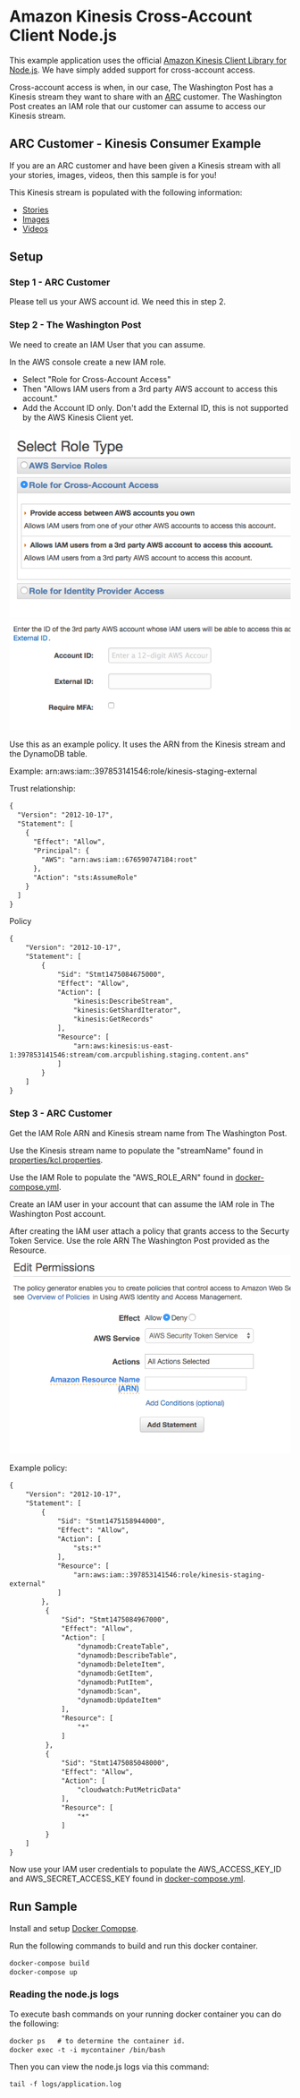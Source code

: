 # Amazon Kinesis Cross-Account Client Node.js
This example application uses the official [Amazon Kinesis Client Library for Node.js](https://github.com/awslabs/amazon-kinesis-client-nodejs).  We have simply added support for cross-account access.

Cross-account access is when, in our case, The Washington Post has a Kinesis stream they want to share with an [ARC](http://www.arcpublishing.com) customer.  The Washington Post creates an IAM role that our customer can assume to access our Kinesis stream.

## ARC Customer - Kinesis Consumer Example
If you are an ARC customer and have been given a Kinesis stream with all your stories, images, videos, then this sample is for you!

This Kinesis stream is populated with the following information:
* [Stories](https://github.com/washingtonpost/ans-schema/blob/master/src/main/resources/schema/ans/0.5.7/content_operation.json)
* [Images](https://github.com/washingtonpost/ans-schema/blob/master/src/main/resources/schema/ans/0.5.7/image_operation.json)
* [Videos](https://github.com/washingtonpost/ans-schema/blob/master/src/main/resources/schema/ans/0.5.7/video_operation.json)

## Setup
### Step 1 - ARC Customer
Please tell us your AWS account id.  We need this in step 2.

### Step 2 - The Washington Post
We need to create an IAM User that you can assume.

In the AWS console create a new IAM role.
* Select "Role for Cross-Account Access"
* Then "Allows IAM users from a 3rd party AWS account to access this account."
* Add the Account ID only.  Don't add the External ID, this is not supported by the AWS Kinesis Client yet.

![RoleType.png](RoleType.png)
![AccountId.png](AccountId.png)

Use this as an example policy.  It uses the ARN from the Kinesis stream and the DynamoDB table.

Example: arn:aws:iam::397853141546:role/kinesis-staging-external

Trust relationship:
```
{
  "Version": "2012-10-17",
  "Statement": [
    {
      "Effect": "Allow",
      "Principal": {
        "AWS": "arn:aws:iam::676590747184:root"
      },
      "Action": "sts:AssumeRole"
    }
  ]
}
```
Policy

```
{
    "Version": "2012-10-17",
    "Statement": [
        {
            "Sid": "Stmt1475084675000",
            "Effect": "Allow",
            "Action": [
                "kinesis:DescribeStream",
                "kinesis:GetShardIterator",
                "kinesis:GetRecords"
            ],
            "Resource": [
                "arn:aws:kinesis:us-east-1:397853141546:stream/com.arcpublishing.staging.content.ans"
            ]
        }
    ]
}
```

### Step 3 - ARC Customer
Get the IAM Role ARN and Kinesis stream name from The Washington Post.

Use the Kinesis stream name to populate the "streamName" found in [properties/kcl.properties](properties/kcl.propertis).

Use the IAM Role to populate the "AWS_ROLE_ARN" found in [docker-compose.yml](docker-compose.yml).

Create an IAM user in your account that can assume the IAM role in The Washington Post account.

After creating the IAM user attach a policy that grants access to the Securty Token Service.  Use the role ARN The Washington Post provided as the Resource.
![STSRole.png](STSRole.png)

Example policy:
```
{
    "Version": "2012-10-17",
    "Statement": [
        {
            "Sid": "Stmt1475158944000",
            "Effect": "Allow",
            "Action": [
                "sts:*"
            ],
            "Resource": [
                "arn:aws:iam::397853141546:role/kinesis-staging-external"
            ]
        },
         {
             "Sid": "Stmt1475084967000",
             "Effect": "Allow",
             "Action": [
                 "dynamodb:CreateTable",
                 "dynamodb:DescribeTable",
                 "dynamodb:DeleteItem",
                 "dynamodb:GetItem",
                 "dynamodb:PutItem",
                 "dynamodb:Scan",
                 "dynamodb:UpdateItem"
             ],
             "Resource": [
                 "*"
             ]
         },
         {
             "Sid": "Stmt1475085048000",
             "Effect": "Allow",
             "Action": [
                 "cloudwatch:PutMetricData"
             ],
             "Resource": [
                 "*"
             ]
         }
    ]
}
```

Now use your IAM user credentials to populate the AWS_ACCESS_KEY_ID and AWS_SECRET_ACCESS_KEY found in [docker-compose.yml](docker-compose.yml).

## Run Sample
Install and setup [Docker Comopse](https://docs.docker.com/compose/).

Run the following commands to build and run this docker container.
```
docker-compose build
docker-compose up
```

### Reading the node.js logs
To execute bash commands on your running docker container you can do the following:
```
docker ps   # to determine the container id.
docker exec -t -i mycontainer /bin/bash
```
Then you can view the node.js logs via this command:
```
tail -f logs/application.log
```